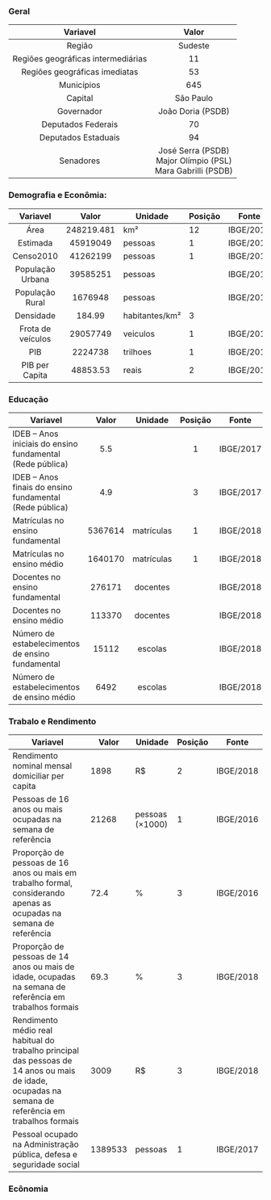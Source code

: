 ### Geral

|              Variavel              	|                             Valor                             	|
|:----------------------------------:	|:-------------------------------------------------------------:	|
|               Região               	|                            Sudeste                            	|
| Regiões geográficas intermediárias 	|                               11                              	|
|    Regiões geográficas imediatas   	|                               53                              	|
|             Municípios             	|                              645                              	|
|               Capital              	|                           São Paulo                           	|
|             Governador             	|                       João Doria (PSDB)                       	|
|         Deputados Federais         	|                               70                              	|
|         Deputados Estaduais        	|                               94                              	|
|              Senadores             	| José Serra    (PSDB) </br> Major Olímpio (PSL) </br> Mara Gabrilli (PSDB) 	|

### Demografia e Econômia:

|      Variavel     	|    Valor   	| Unidade        	| Posição 	| Fonte     	|
|:-----------------:	|:----------:	|----------------	|---------	|-----------	|
|        Área       	| 248219.481 	| km²            	| 12      	| IBGE/2018 	|
|      Estimada     	|  45919049  	| pessoas        	| 1       	| IBGE/2019 	|
|     Censo2010     	|  41262199  	| pessoas        	| 1       	| IBGE/2010 	|
|  População Urbana 	|  39585251  	| pessoas        	|         	| IBGE/2010 	|
|  População Rural  	|   1676948  	| pessoas        	|         	| IBGE/2010 	|
|     Densidade     	|   184.99   	| habitantes/km² 	| 3       	|           	|
| Frota de veículos 	|  29057749  	| veiculos       	| 1       	| IBGE/2018 	|
|        PIB        	|   2224738  	| trilhoes       	| 1       	| IBGE/2018 	|
|   PIB per Capita  	|  48853.53  	| reais          	| 2       	| IBGE/2018 	|


### Educação

| Variavel                                                  	|  Valor  	|   Unidade  	| Posição 	|   Fonte   	|
|-----------------------------------------------------------	|:-------:	|:----------:	|:-------:	|:---------:	|
| IDEB – Anos iniciais do ensino fundamental (Rede pública) 	|   5.5   	|            	|    1    	| IBGE/2017 	|
| IDEB – Anos finais do ensino fundamental (Rede pública)   	|   4.9   	|            	|    3    	| IBGE/2017 	|
| Matrículas no ensino fundamental                          	| 5367614 	| matrículas 	|    1    	| IBGE/2018 	|
| Matrículas no ensino médio                                	| 1640170 	| matrículas 	|    1    	| IBGE/2018 	|
| Docentes no ensino fundamental                            	|  276171 	|  docentes  	|         	| IBGE/2018 	|
| Docentes no ensino médio                                  	|  113370 	|  docentes  	|         	| IBGE/2018 	|
| Número de estabelecimentos de ensino fundamental          	|  15112  	|   escolas  	|         	| IBGE/2018 	|
| Número de estabelecimentos de ensino médio                	|   6492  	|   escolas  	|         	| IBGE/2018 	|




### Trabalo e Rendimento
| Variavel                                                                                                                                            	| Valor   	| Unidade           	| Posição 	| Fonte     	|
|-----------------------------------------------------------------------------------------------------------------------------------------------------	|---------	|-------------------	|---------	|-----------	|
| Rendimento nominal mensal domiciliar per capita                                                                                                     	| 1898    	| R$                	| 2       	| IBGE/2018 	|
| Pessoas de 16 anos ou mais ocupadas na semana de referência                                                                                         	| 21268   	| pessoas   (×1000) 	| 1       	| IBGE/2016 	|
| Proporção de pessoas de 16 anos ou mais em trabalho formal, considerando apenas as ocupadas na semana de referência                                 	| 72.4    	| %                 	| 3       	| IBGE/2016 	|
| Proporção de pessoas de 14 anos ou mais de idade, ocupadas na semana de referência em trabalhos formais                                             	| 69.3    	| %                 	| 3       	| IBGE/2018 	|
| Rendimento médio real habitual do trabalho principal das pessoas de 14 anos ou mais de idade, ocupadas na semana de referência em trabalhos formais 	| 3009    	| R$                	| 3       	| IBGE/2018 	|
| Pessoal ocupado na Administração pública, defesa e seguridade social                                                                                	| 1389533 	| pessoas           	| 1       	| IBGE/2017 	|



### Ecônomia














